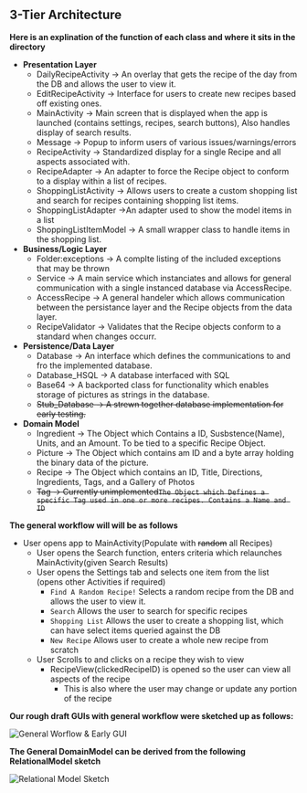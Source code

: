 **3-Tier Architecture**
---
**Here is an explination of the function of each class and where it sits in the directory**
 * **Presentation Layer**
   * DailyRecipeActivity -> An overlay that gets the recipe of the day from the DB and allows the user to view it.
   * EditRecipeActivity -> Interface for users to create new recipes based off existing ones.
   * MainActivity -> Main screen that is displayed when the app is launched (contains settings, recipes, search buttons), Also handles display of search results.
   * Message -> Popup to inform users of various issues/warnings/errors
   * RecipeActivity -> Standardized display for a single Recipe and all aspects associated with.
   * RecipeAdapter -> An adapter to force the Recipe object to conform to a display within a list of recipes.
   * ShoppingListActivity -> Allows users to create a custom shopping list and search for recipes containing shopping list items.
   * ShoppingListAdapter ->An adapter used to show the model items in a list
   * ShoppingListItemModel -> A small wrapper class to handle items in the shopping list. 
 * **Business/Logic Layer**
   * Folder:exceptions -> A complte listing of the included exceptions that may be thrown
   * Service -> A main service which instanciates and allows for general communication with a single instanced database via AccessRecipe.
   * AccessRecipe -> A general handeler which allows communication between the persistance layer and the Recipe objects from the data layer.
   * RecipeValidator -> Validates that the Recipe objects conform to a standard when changes occurr.
 * **Persistence/Data Layer**
   * Database -> An interface which defines the communications to and fro the implemented database.
   * Database_HSQL -> A database interfaced with SQL 
   * Base64 -> A backported class for functionality which enables storage of pictures as strings in the database.
   * ~~Stub_Database -> A strewn together database implementation for early testing.~~
 * **Domain Model**
   * Ingredient -> The Object which Contains a ID, Susbstence(Name), Units, and an Amount. To be tied to a specific Recipe Object.
   * Picture -> The Object which contains am ID and a byte array holding the binary data of the picture.
   * Recipe -> The Object which contains an ID, Title, Directions, Ingredients, Tags, and a Gallery of Photos
   * ~~Tag -> Currently unimplemented`The Object which Defines a specific Tag used in one or more recipes. Contains a Name and ID`~~

**The general workflow will will be as follows**
 * User opens app to MainActivity(Populate with ~~random~~ all Recipes)
   * User opens the Search function, enters criteria which relaunches MainActivity(given Search Results)
   * User opens the Settings tab and selects one item from the list (opens other Activities if required)
     * `Find A Random Recipe!` Selects a random recipe from the DB and allows the user to view it.
     * `Search` Allows the user to search for specific recipes
     * `Shopping List` Allows the user to create a shopping list, which can have select items queried against the DB
     * `New Recipe` Allows user to create a whole new recipe from scratch
   * User Scrolls to and clicks on a recipe they wish to view
     * RecipeView(clickedRecipeID) is opened so the user can view all aspects of the recipe
       * This is also where the user may change or update any portion of the recipe

**Our rough draft GUIs with general workflow were sketched up as follows:**

![General Worflow & Early GUI](https://i.imgur.com/sN3vvLG.jpg)


**The General DomainModel can be derived from the following RelationalModel sketch**

![Relational Model Sketch](https://i.imgur.com/3kSn7tR.jpg)
